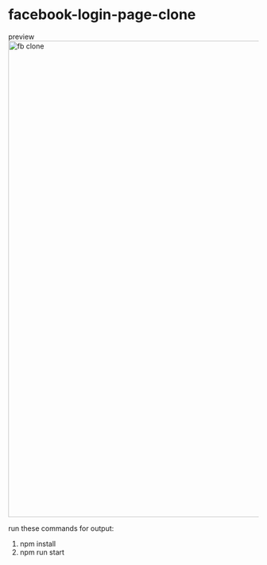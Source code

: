 # facebook-login-page-clone

preview
<img width="959" alt="fb clone" src="https://user-images.githubusercontent.com/123739980/233561706-9741b542-6285-4d58-9d05-af8a4496ab12.png">


run these commands for output:
1. npm install
2. npm run start
